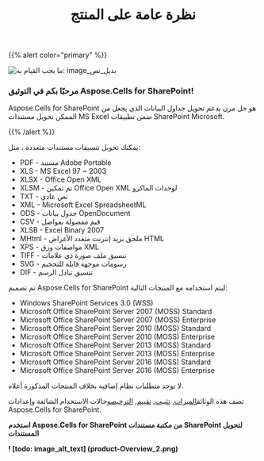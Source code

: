 ﻿---
title: نظرة عامة على المنتج
type: docs
weight: 10
url: /ar/sharepoint/product-overview/
---
{{% alert color="primary" %}} 

![ما يجب القيام به: image_بديل_نص](product-overview_1)
### **مرحبًا بكم في التوثيق Aspose.Cells for SharePoint!**
Aspose.Cells for SharePoint هو حل مرن يدعم تحويل جداول البيانات الذي يجعل من الممكن تحويل مستندات MS Excel ضمن تطبيقات SharePoint Microsoft.

{{% /alert %}} 

يمكنك تحويل تنسيقات مستندات متعددة ، مثل:

- PDF - مستند Adobe Portable
- XLS - MS Excel 97 ~ 2003
- XLSX - Office Open XML
- XLSM - تم تمكين Office Open XML لوحدات الماكرو
- TXT - نص عادي
- XML - Microsoft Excel SpreadsheetML
- ODS - جدول بيانات OpenDocument
- CSV - قيم مفصولة بفواصل
- XLSB - Excel Binary 2007
- MHtml - ملحق بريد إنترنت متعدد الأغراض HTML
- XPS - مواصفات ورق XML
- TIFF - تنسيق ملف صورة ذي علامات
- SVG - رسومات موجهة قابلة للتحجيم
- DIF - تنسيق تبادل الرسم

تم تصميم Aspose.Cells for SharePoint ليتم استخدامه مع المنتجات التالية:

- Windows SharePoint Services 3.0 (WSS)
- Microsoft Office SharePoint Server 2007 (MOSS) Standard
- Microsoft Office SharePoint Server 2007 (MOSS) Enterprise
- Microsoft Office SharePoint Server 2010 (MOSS) Standard
- Microsoft Office SharePoint Server 2010 (MOSS) Enterprise
- Microsoft Office SharePoint Server 2013 (MOSS) Standard
- Microsoft Office SharePoint Server 2013 (MOSS) Enterprise
- Microsoft Office SharePoint Server 2016 (MOSS) Standard
- Microsoft Office SharePoint Server 2016 (MOSS) Enterprise

لا توجد متطلبات نظام إضافية بخلاف المنتجات المذكورة أعلاه.

 تصف هذه الوثائق[الميزات](/cells/ar/sharepoint/features/), [تثبيت](/cells/ar/sharepoint/install-aspose-cells-for-sharepoint/), [تقييم](/cells/ar/sharepoint/evaluate-aspose-cells/), [الترخيص](/cells/ar/sharepoint/license-aspose-cells-for-sharepoint/)وحالات الاستخدام الشائعة وإعدادات Aspose.Cells for SharePoint.

**استخدم Aspose.Cells for SharePoint من مكتبة مستندات SharePoint لتحويل المستندات**

**! [todo: image_alt_text] (product-Overview_2.png)**









